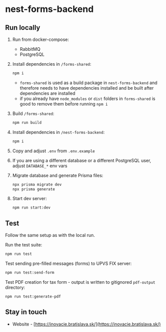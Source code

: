 # nest-forms-backend

## Run locally

1. Run from docker-compose:
   - RabbitMQ
   - PostgreSQL
2. Install dependencies in `/forms-shared`:
   ```bash
   npm i
   ```
   - `forms-shared` is used as a build package in `nest-forms-backend` and therefore needs to have dependencies installed and be built after dependencies are installed
   - if you already have `node_modules` or `dist` folders in `forms-shared` is good to remove them before running `npm i`
   

3. Build `/forms-shared`:
   ```bash
   npm run build
   ```

4. Install dependencies in `/nest-forms-backend`:
   ```bash
   npm i
   ```

5. Copy and adjust `.env` from `.env.example`

6. If you are using a different database or a different PostgreSQL user, adjust `DATABASE_*` env vars

7. Migrate database and generate Prisma files:
   ```bash
   npx prisma migrate dev
   npx prisma generate
   ```

8. Start dev server:
   ```bash
   npm run start:dev
   ```

## Test

Follow the same setup as with the local run.

Run the test suite:
```bash
npm run test
```

Test sending pre-filled messages (forms) to UPVS FIX server:
```bash
npm run test:send-form
```

Test PDF creation for tax form - output is written to gitignored `pdf-output` directory:
```bash
npm run test:generate-pdf
```

## Stay in touch

- Website - [https://inovacie.bratislava.sk/](https://inovacie.bratislava.sk/)
